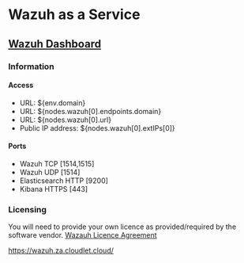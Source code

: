 # Wazuh as a Service

## [Wazuh Dashboard]('https://${env.domain}:443')

### Information

#### Access

* URL: ${env.domain}
* URL: ${nodes.wazuh[0].endpoints.domain}
* URL: ${nodes.wazuh[0].url}
* Public IP address: ${nodes.wazuh[0].extIPs[0]}

#### Ports

* Wazuh TCP [1514,1515]
* Wazuh UDP [1514]
* Elasticsearch HTTP [9200]
* Kibana HTTPS [443]

### Licensing

You will need to provide your own licence as provided/required by the software vendor.
[Wazauh Licence Agreement](https://github.com/wazuh/wazuh/blob/master/LICENSE)


https://wazuh.za.cloudlet.cloud/